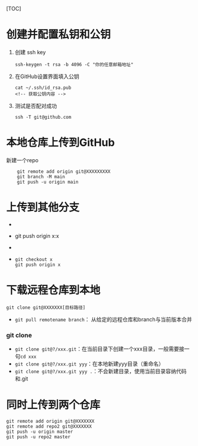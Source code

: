 [TOC]
# 创建并配置私钥和公钥
1. 创建 ssh key
    ```
    ssh-keygen -t rsa -b 4096 -C "你的任意邮箱地址"
    ```
2. 在GitHub设置界面填入公钥
    ```
    cat ~/.ssh/id_rsa.pub
    <!-- 获取公钥内容 -->
    ```
3. 测试是否配对成功
    ```
    ssh -T git@github.com
    ```
# 本地仓库上传到GitHub
新建一个repo
```
    git remote add origin git@XXXXXXXXX
    git branch -M main
    git push -u origin main
```
# 上传到其他分支
* ```
* git push origin x:x
* ```
* ```
  git checkout x
  git push origin x
  ```
# 下载远程仓库到本地
```
git clone git@XXXXXXX[目标路径]
```
* `git pull remotename branch`： 从给定的远程仓库和branch与当前版本合并
### git clone
* `git clone git@?/xxx.git`：在当前目录下创建一个xxx目录，一般需要接一句`cd xxx`
* `git clone git@?/xxx.git yyy`：在本地新建yyy目录（重命名）
* `git clone git@?/xxx.git yyy .`：不会新建目录，使用当前目录容纳代码和.git
# 同时上传到两个仓库
```
git remote add origin git@XXXXXXX
git remote add repo2 git@XXXXXXX
git push -u origin master
git push -u repo2 master
```